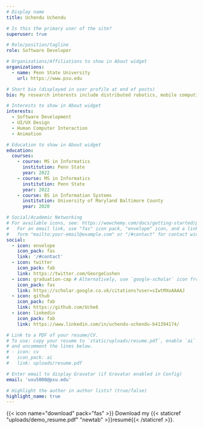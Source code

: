```yaml
---
# Display name
title: Uchendu Uchendu

# Is this the primary user of the site?
superuser: true

# Role/position/tagline
role: Software Developer

# Organizations/Affiliations to show in About widget
organizations:
  - name: Penn State University
    url: https://www.psu.edu

# Short bio (displayed in user profile at end of posts)
bio: My research interests include distributed robotics, mobile computing and programmable matter.

# Interests to show in About widget
interests:
  - Software Development
  - UI/UX Design
  - Human Computer Interaction
  - Animation

# Education to show in About widget
education:
  courses:
    - course: MS in Informatics
      institution: Penn State
      year: 2022
    - course: MS in Informatics
      institution: Penn State
      year: 2022
    - course: BS in Information Systems
      institution: University of Maryland Baltimore County
      year: 2020

# Social/Academic Networking
# For available icons, see: https://wowchemy.com/docs/getting-started/page-builder/#icons
#   For an email link, use "fas" icon pack, "envelope" icon, and a link in the
#   form "mailto:your-email@example.com" or "/#contact" for contact widget.
social:
  - icon: envelope
    icon_pack: fas
    link: '/#contact'
  - icon: twitter
    icon_pack: fab
    link: https://twitter.com/GeorgeCushen
  - icon: graduation-cap # Alternatively, use `google-scholar` icon from `ai` icon pack
    icon_pack: fas
    link: https://scholar.google.co.uk/citations?user=sIwtMXoAAAAJ
  - icon: github
    icon_pack: fab
    link: https://github.com/Uche6
  - icon: linkedin
    icon_pack: fab
    link: https://www.linkedin.com/in/uchendu-uchendu-b41394174/

# Link to a PDF of your resume/CV.
# To use: copy your resume to `static/uploads/resume.pdf`, enable `ai` icons in `params.toml`,
# and uncomment the lines below.
# - icon: cv
#   icon_pack: ai
#   link: uploads/resume.pdf

# Enter email to display Gravatar (if Gravatar enabled in Config)
email: 'uxu5008@psu.edu'

# Highlight the author in author lists? (true/false)
highlight_name: true
---
```



{{< icon name="download" pack="fas" >}} Download my {{< staticref "uploads/demo_resume.pdf" "newtab" >}}resumé{{< /staticref >}}.
